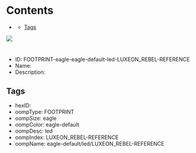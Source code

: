 



Contents
========

* [](#)
	* [Tags](#tags)
  
![][im]
# 

- ID: FOOTPRINT-eagle-eagle-default-led-LUXEON_REBEL-REFERENCE
- Name: 
- Description: 

## Tags

- hexID: 
- oompType: FOOTPRINT
- oompSize: eagle
- oompColor: eagle-default
- oompDesc: led
- oompIndex: LUXEON_REBEL-REFERENCE
- oompName: eagle-default/led/LUXEON_REBEL-REFERENCE



[im]: image.png
